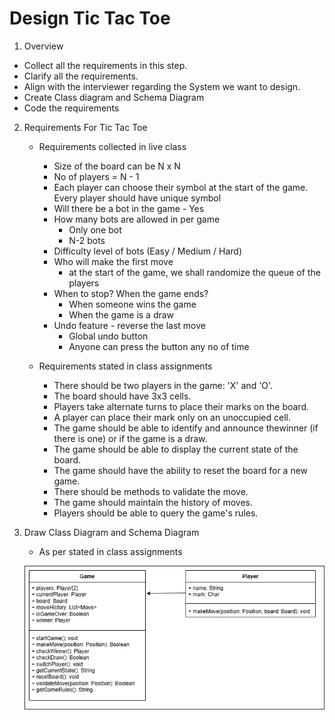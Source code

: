# Design Tic Tac Toe

1) Overview

- Collect all the requirements in this step. 
- Clarify all the requirements. 
- Align with the interviewer regarding the System we want to design.
- Create Class diagram and Schema Diagram
- Code the requirements

2) Requirements For Tic Tac Toe

    * Requirements collected in live class
        - Size of the board can be N x N
        - No of players = N - 1
        - Each player can choose their symbol at the start of the game. Every player should have unique symbol
        - Will there be a bot in the game - Yes
        - How many bots are allowed in per game
            * Only one bot
            * N-2 bots
        - Difficulty level of bots (Easy / Medium / Hard)
        - Who will make the first move
            * at the start of the game, we shall randomize the queue of the players
        - When to stop? When the game ends?
            * When someone wins the game
            * When the game is a draw
        - Undo feature - reverse the last move
            * Global undo button
            * Anyone can press the button any no of time

    * Requirements stated in class assignments
        - There should be two players in the game: 'X' and 'O'.
        - The board should have 3x3 cells.
        - Players take alternate turns to place their marks on the board.
        - A player can place their mark only on an unoccupied cell.
        - The game should be able to identify and announce thewinner (if there is one) or if the game is a draw.
        - The game should be able to display the current state of the board.
        - The game should have the ability to reset the board for a new game.
        - There should be methods to validate the move.
        - The game should maintain the history of moves.
        - Players should be able to query the game's rules.
	
3) Draw Class Diagram and Schema Diagram

    * As per stated in class assignments
    
    ![Tic Tac Toe Class Diagram](uml/class-diagram.png)